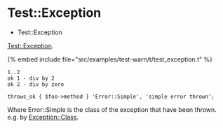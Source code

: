 # Test::Exception

* Test::Exception

[Test::Exception](https://metacpan.org/pod/Test::Exception).

{% embed include file="src/examples/test-warn/t/test_exception.t" %}

```
1..2
ok 1 - div by 2
ok 2 - div by zero
```

```
throws_ok { $foo->method } 'Error::Simple', 'simple error thrown';
```


Where Error::Simple is the class of the exception that have been thrown. e.g.
by [Exception::Class](https://metacpan.org/pod/Exception::Class).




